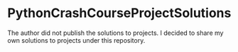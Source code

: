 # PythonCrashCourseProjectSolutions
The author did not publish the solutions to projects. I decided to share my own solutions to projects under this repository.
